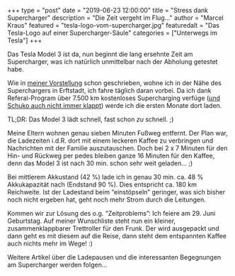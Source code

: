 +++
type = "post"
date = "2019-06-23 12:00:00"
title = "Stress dank Supercharger"
description = "Die Zeit vergeht im Flug…"
author = "Marcel Kraus"
featured = "tesla-logo-vom-supercharger.jpg"
featuredalt = "Das Tesla-Logo auf einer Supercharger-Säule"
categories = ["Unterwegs im Tesla"]
+++

Das Tesla Model 3 ist da, nun beginnt die lang ersehnte Zeit am Supercharger, was ich natürlich unmittelbar nach der Abholung getestet habe.

Wie in [meiner Vorstellung](/ueber-mich) schon geschrieben, wohne ich in der Nähe des Superchargers in Erftstadt, ich fahre täglich daran vorbei. Da ich dank Referal-Program über 7.500 km kostenloses Supercharging verfüge ([und Schuko auch nicht immer klappt](/blog/2019/06/schuko-unter-strom)) werde ich die ersten Monate dort laden.

TL;DR: Das Model 3 lädt schnell, fast schon *zu* schnell. ;)

Meine Eltern wohnen genau sieben Minuten Fußweg entfernt. Der Plan war, die Ladezeiten i.d.R. dort mit einem leckeren Kaffee zu verbringen und Nachrichten mit der Familie auszutauschen. Doch bei 2 x 7 Minuten für den Hin- und Rückweg per pedes bleiben ganze 16 Minuten für den Kaffee, denn das Model 3 ist nach 30 min. schon sehr weit geladen… ;)

Bei mittlerem Akkustand (42 %) lade ich in genau 30 min. ca. 48 % Akkukapazität nach (Endstand 90 %). Dies entspricht ca. 180 km Reichweite. Ist der Ladestand beim “einstöpseln” geringer, was sich bisher noch nicht ergeben hat, geht noch mehr Strom durch die Leitungen.

Kommen wir zur Lösung des o.g. “Zeitproblems”: Ich feiere am 29. Juni Geburtstag. Auf meiner Wunschliste steht nun ein kleiner, zusammenklappbarer Trettroller für den Frunk. Der wird ausgepackt und dann geht es mit diesem auf die Reise, dann steht dem entspannten Kaffee auch nichts mehr im Wege! :)

Weitere Artikel über die Ladepausen und die interessanten Begegnungen am Supercharger werden folgen…
